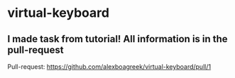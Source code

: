 # virtual-keyboard

## I made task from tutorial! All information is in the pull-request

Pull-request: 
https://github.com/alexboagreek/virtual-keyboard/pull/1
